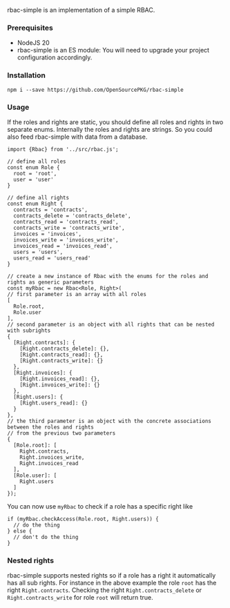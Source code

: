 rbac-simple is an implementation of a simple RBAC.

### Prerequisites

- NodeJS 20
- rbac-simple is an ES module: You will need to upgrade your project configuration accordingly.

### Installation

`npm i --save https://github.com/OpenSourcePKG/rbac-simple`

### Usage

If the roles and rights are static, you should define all roles and rights in two separate enums.
Internally the roles and rights are strings. So you could also feed rbac-simple with data from a database.

````
import {Rbac} from '../src/rbac.js';

// define all roles
const enum Role {
  root = 'root',
  user = 'user'
}

// define all rights
const enum Right {
  contracts = 'contracts',
  contracts_delete = 'contracts_delete',
  contracts_read = 'contracts_read',
  contracts_write = 'contracts_write',
  invoices = 'invoices',
  invoices_write = 'invoices_write',
  invoices_read = 'invoices_read',
  users = 'users',
  users_read = 'users_read'
}

// create a new instance of Rbac with the enums for the roles and rights as generic parameters
const myRbac = new Rbac<Role, Right>(
// first parameter is an array with all roles
[
  Role.root,
  Role.user
],
// second parameter is an object with all rights that can be nested with subrights
{
  [Right.contracts]: {
    [Right.contracts_delete]: {},
    [Right.contracts_read]: {},
    [Right.contracts_write]: {}
  },
  [Right.invoices]: {
    [Right.invoices_read]: {},
    [Right.invoices_write]: {}
  },
  [Right.users]: {
    [Right.users_read]: {}
  }
},
// the third parameter is an object with the concrete associations between the roles and rights
// from the previous two parameters
{
  [Role.root]: [
    Right.contracts,
    Right.invoices_write,
    Right.invoices_read
  ],
  [Role.user]: [
    Right.users
  ]
});
````

You can now use `myRbac` to check if a role has a specific right like
````
if (myRbac.checkAccess(Role.root, Right.users)) {
  // do the thing
} else {
  // don't do the thing
}
````

### Nested rights

rbac-simple supports nested rights so if a role has a right it automatically has all sub rights.
For instance in the above example the role `root` has the right `Right.contracts`. Checking the
right `Right.contracts_delete` or `Right.contracts_write` for role `root` will return true.
